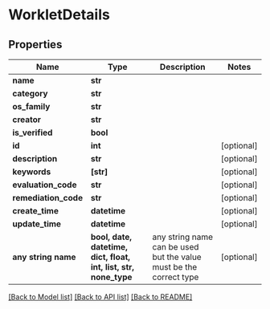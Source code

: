 # WorkletDetails


## Properties
Name | Type | Description | Notes
------------ | ------------- | ------------- | -------------
**name** | **str** |  | 
**category** | **str** |  | 
**os_family** | **str** |  | 
**creator** | **str** |  | 
**is_verified** | **bool** |  | 
**id** | **int** |  | [optional] 
**description** | **str** |  | [optional] 
**keywords** | **[str]** |  | [optional] 
**evaluation_code** | **str** |  | [optional] 
**remediation_code** | **str** |  | [optional] 
**create_time** | **datetime** |  | [optional] 
**update_time** | **datetime** |  | [optional] 
**any string name** | **bool, date, datetime, dict, float, int, list, str, none_type** | any string name can be used but the value must be the correct type | [optional]

[[Back to Model list]](../README.md#documentation-for-models) [[Back to API list]](../README.md#documentation-for-api-endpoints) [[Back to README]](../README.md)


